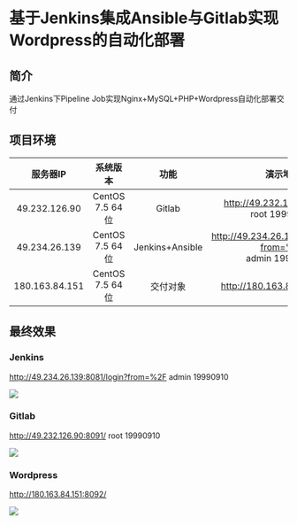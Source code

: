 # 基于Jenkins集成Ansible与Gitlab实现Wordpress的自动化部署

## 简介

通过Jenkins下Pipeline Job实现Nginx+MySQL+PHP+Wordpress自动化部署交付

## 项目环境

|    服务器IP    |    系统版本     |      功能       |                           演示地址                           |
| :------------: | :-------------: | :-------------: | :----------------------------------------------------------: |
| 49.232.126.90  | CentOS 7.5 64位 |     Gitlab      |        http://49.232.126.90:8091/ <br />root 19990910        |
| 49.234.26.139  | CentOS 7.5 64位 | Jenkins+Ansible | http://49.234.26.139:8081/login?from=%2F <br />admin 19990910 |
| 180.163.84.151 | CentOS 7.5 64位 |    交付对象     |                 http://180.163.84.151:8092/                  |

## 最终效果

### Jenkins

http://49.234.26.139:8081/login?from=%2F  admin 19990910

![](https://img.imgdb.cn/item/6002c3fa3ffa7d37b3efd321.png)

### Gitlab

http://49.232.126.90:8091/    root 19990910

![](https://img.imgdb.cn/item/6002c60e3ffa7d37b3f0d795.png)

### Wordpress

http://180.163.84.151:8092/

![](https://img.imgdb.cn/item/6002c65a3ffa7d37b3f0feb6.png)